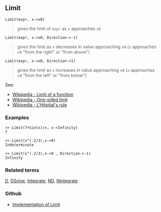 ## Limit

```
Limit(expr, x->x0)
```

> gives the limit of `expr` as `x` approaches `x0`

```
Limit(expr, x->x0, Direction->-1)
```

> gives the limit as `x` decreases in value approaching `x0`  (`x` approaches `x0` "from the right" or "from above")

```
Limit(expr, x->x0, Direction->1)
```

> gives the limit as `x` increases in value approaching `x0` (`x` approaches `x0` "from the left" or "from below")

See:  
* [Wikipedia - Limit of a function](https://en.wikipedia.org/wiki/Limit_of_a_function)
* [Wikipedia - One-sided limit](https://en.wikipedia.org/wiki/One-sided_limit)
* [Wikipedia - L'Hôpital's rule](https://en.wikipedia.org/wiki/L%27H%C3%B4pital%27s_rule)

### Examples 

```
>> Limit(7+Sin(x)/x, x->Infinity)
7

>> Limit(x^(-2/3),x->0)
Indeterminate

>> Limit(x^(-2/3),x->0 , Direction->-1)
Infinity
```


### Related terms 
[D](D.md), [DSolve](DSolve.md), [Integrate](Integrate.md), [ND](ND.md), [NIntegrate](NIntegrate.md) 

### Github

* [Implementation of Limit](https://github.com/axkr/symja_android_library/blob/master/symja_android_library/matheclipse-core/src/main/java/org/matheclipse/core/builtin/SeriesFunctions.java#L76) 
